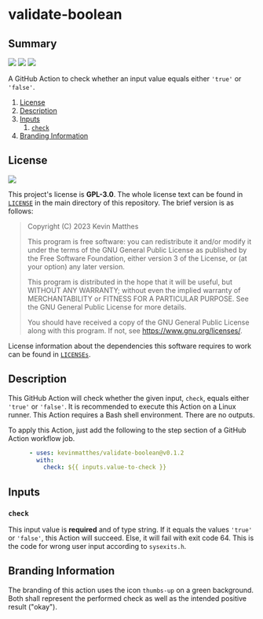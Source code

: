 <!---------------------- GNU General Public License 3.0 ------------------------
--                                                                            --
-- Copyright (C) 2023 Kevin Matthes                                           --
--                                                                            --
-- This program is free software: you can redistribute it and/or modify       --
-- it under the terms of the GNU General Public License as published by       --
-- the Free Software Foundation, either version 3 of the License, or          --
-- (at your option) any later version.                                        --
--                                                                            --
-- This program is distributed in the hope that it will be useful,            --
-- but WITHOUT ANY WARRANTY; without even the implied warranty of             --
-- MERCHANTABILITY or FITNESS FOR A PARTICULAR PURPOSE.  See the              --
-- GNU General Public License for more details.                               --
--                                                                            --
-- You should have received a copy of the GNU General Public License          --
-- along with this program.  If not, see <https://www.gnu.org/licenses/>.     --
--                                                                            --
------------------------------------------------------------------------------->

<!------------------------------------------------------------------------------
--
--  AUTHOR      Kevin Matthes
--  BRIEF       Important information regarding this project.
--  COPYRIGHT   GPL-3.0
--  DATE        2023
--  FILE        README.md
--  NOTE        See `LICENSE' for full license.
--
------------------------------------------------------------------------------->

# validate-boolean

## Summary

[![](https://bors.tech/images/badge_small.svg)](https://app.bors.tech/repositories/61987)
[![](https://github.com/kevinmatthes/validate-boolean/workflows/ci/badge.svg)](https://github.com/kevinmatthes/validate-boolean/workflows/ci)
[![](https://img.shields.io/github/license/kevinmatthes/validate-boolean)](https://github.com/kevinmatthes/validate-boolean)

A GitHub Action to check whether an input value equals either `'true'` or
`'false'`.

1. [License](#license)
1. [Description](#description)
1. [Inputs](#inputs)
   1. [`check`](#check)
1. [Branding Information](#branding-information)

## License

[![](https://img.shields.io/github/license/kevinmatthes/validate-boolean)](https://github.com/kevinmatthes/validate-boolean)

This project's license is **GPL-3.0**.  The whole license text can be found in
[`LICENSE`](LICENSE) in the main directory of this repository.  The brief
version is as follows:

> Copyright (C) 2023 Kevin Matthes
>
> This program is free software: you can redistribute it and/or modify
> it under the terms of the GNU General Public License as published by
> the Free Software Foundation, either version 3 of the License, or
> (at your option) any later version.
>
> This program is distributed in the hope that it will be useful,
> but WITHOUT ANY WARRANTY; without even the implied warranty of
> MERCHANTABILITY or FITNESS FOR A PARTICULAR PURPOSE.  See the
> GNU General Public License for more details.
>
> You should have received a copy of the GNU General Public License
> along with this program.  If not, see <https://www.gnu.org/licenses/>.

License information about the dependencies this software requires to work
can be found in [`LICENSEs`](LICENSEs).

## Description

This GitHub Action will check whether the given input, `check`, equals either
`'true'` or `'false'`.  It is recommended to execute this Action on a Linux
runner.  This Action requires a Bash shell environment.  There are no outputs.

To apply this Action, just add the following to the step section of a GitHub
Action workflow job.

```yaml
      - uses: kevinmatthes/validate-boolean@v0.1.2
        with:
          check: ${{ inputs.value-to-check }}
```

## Inputs

### `check`

This input value is **required** and of type string.  If it equals the values
`'true'` or `'false'`, this Action will succeed.  Else, it will fail with exit
code 64.  This is the code for wrong user input according to `sysexits.h`.

## Branding Information

The branding of this action uses the icon `thumbs-up` on a green background.
Both shall represent the performed check as well as the intended positive
result ("okay").

<!----------------------------------------------------------------------------->
